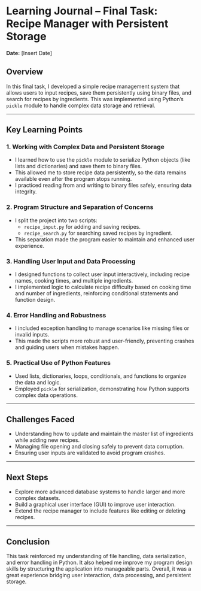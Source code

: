 # Learning Journal – Final Task: Recipe Manager with Persistent Storage

**Date:** [Insert Date]

## Overview

In this final task, I developed a simple recipe management system that allows users to input recipes, save them persistently using binary files, and search for recipes by ingredients. This was implemented using Python’s `pickle` module to handle complex data storage and retrieval.

---

## Key Learning Points

### 1. Working with Complex Data and Persistent Storage

- I learned how to use the `pickle` module to serialize Python objects (like lists and dictionaries) and save them to binary files.
- This allowed me to store recipe data persistently, so the data remains available even after the program stops running.
- I practiced reading from and writing to binary files safely, ensuring data integrity.

### 2. Program Structure and Separation of Concerns

- I split the project into two scripts:
  - `recipe_input.py` for adding and saving recipes.
  - `recipe_search.py` for searching saved recipes by ingredient.
- This separation made the program easier to maintain and enhanced user experience.

### 3. Handling User Input and Data Processing

- I designed functions to collect user input interactively, including recipe names, cooking times, and multiple ingredients.
- I implemented logic to calculate recipe difficulty based on cooking time and number of ingredients, reinforcing conditional statements and function design.

### 4. Error Handling and Robustness

- I included exception handling to manage scenarios like missing files or invalid inputs.
- This made the scripts more robust and user-friendly, preventing crashes and guiding users when mistakes happen.

### 5. Practical Use of Python Features

- Used lists, dictionaries, loops, conditionals, and functions to organize the data and logic.
- Employed `pickle` for serialization, demonstrating how Python supports complex data operations.

---

## Challenges Faced

- Understanding how to update and maintain the master list of ingredients while adding new recipes.
- Managing file opening and closing safely to prevent data corruption.
- Ensuring user inputs are validated to avoid program crashes.

---

## Next Steps

- Explore more advanced database systems to handle larger and more complex datasets.
- Build a graphical user interface (GUI) to improve user interaction.
- Extend the recipe manager to include features like editing or deleting recipes.

---

## Conclusion

This task reinforced my understanding of file handling, data serialization, and error handling in Python. It also helped me improve my program design skills by structuring the application into manageable parts. Overall, it was a great experience bridging user interaction, data processing, and persistent storage.

